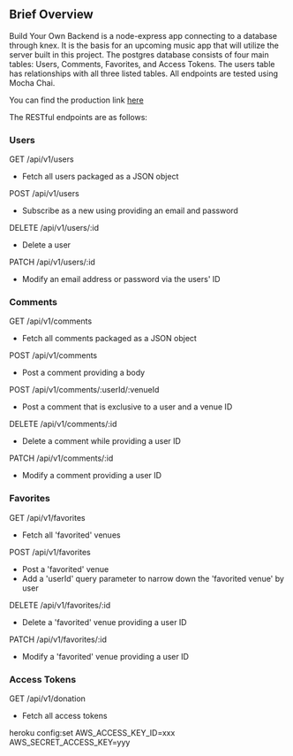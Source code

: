 ## Brief Overview

Build Your Own Backend is a node-express app connecting to a database through knex.  It is the basis for an upcoming music app that will utilize the server built in this project.  The postgres database consists of four main tables: Users, Comments, Favorites, and Access Tokens.  The users table has relationships with all three listed tables.  All endpoints are tested using Mocha Chai.

You can find the production link [here](https://byobackend.herokuapp.com/)

The RESTful endpoints are as follows:

### Users

GET /api/v1/users
* Fetch all users packaged as a JSON object

POST /api/v1/users
* Subscribe as a new using providing an email and password

DELETE /api/v1/users/:id
* Delete a user

PATCH /api/v1/users/:id
* Modify an email address or password via the users' ID

### Comments

GET /api/v1/comments
* Fetch all comments packaged as a JSON object

POST /api/v1/comments
* Post a comment providing a body

POST /api/v1/comments/:userId/:venueId
* Post a comment that is exclusive to a user and a venue ID

DELETE /api/v1/comments/:id
* Delete a comment while providing a user ID

PATCH /api/v1/comments/:id
* Modify a comment providing a user ID

### Favorites

GET /api/v1/favorites
* Fetch all 'favorited' venues

POST /api/v1/favorites
* Post a 'favorited' venue
* Add a 'userId' query parameter to narrow down the 'favorited venue' by user

DELETE /api/v1/favorites/:id
* Delete a 'favorited' venue providing a user ID

PATCH /api/v1/favorites/:id
* Modify a 'favorited' venue providing a user ID

### Access Tokens

GET /api/v1/donation
* Fetch all access tokens


heroku config:set AWS_ACCESS_KEY_ID=xxx AWS_SECRET_ACCESS_KEY=yyy
